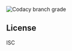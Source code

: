 ![Codacy branch grade](https://img.shields.io/codacy/grade/e566516024ed4310b066c9ac2759483e/master)

## License
ISC
